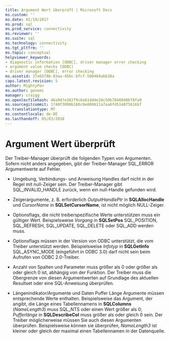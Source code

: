 ```yaml
---
title: Argument Wert überprüft | Microsoft Docs
ms.custom: ''
ms.date: 01/19/2017
ms.prod: sql
ms.prod_service: connectivity
ms.reviewer: ''
ms.suite: sql
ms.technology: connectivity
ms.tgt_pltfrm: ''
ms.topic: conceptual
helpviewer_keywords:
- diagnostic information [ODBC], driver manager error checking
- argument value checks [ODBC]
- driver manager [ODBC], error checking
ms.assetid: 37a65f8b-83aa-456c-b7cf-500404abb38a
caps.latest.revision: 5
author: MightyPen
ms.author: genemi
manager: craigg
ms.openlocfilehash: 46a947e362f9c6e614d4e28c50b7046048bf8fa0
ms.sourcegitcommit: 1740f3090b168c0e809611a7aa6fd514075616bf
ms.translationtype: MT
ms.contentlocale: de-DE
ms.lasthandoff: 05/03/2018
---
```

# <a name="argument-value-checks"></a>Argument Wert überprüft
Der Treiber-Manager überprüft die folgenden Typen von Argumenten. Sofern nicht anders angegeben, gibt der Treiber-Manager SQL_ERROR Argumentwerte auf Fehler.  
  
-   Umgebung, Verbindungs- und Anweisung Handles darf nicht in der Regel mit null-Zeiger sein. Der Treiber-Manager gibt SQL_INVALID_HANDLE zurück, wenn ein null-Handle gefunden wird.  
  
-   Zeigerargumente, z. B. erforderlich *OutputHandlePtr* in **SQLAllocHandle** und *CursorName* in **SQLSetCursorName**, ist nicht möglich NULL-Zeiger.  
  
-   Optionsflags, die nicht treiberspezifische Werte unterstützen muss ein gültiger Wert. Beispielsweise *Vorgang* in **SQLSetPos** SQL_POSITION, SQL_REFRESH, SQL_UPDATE, SQL_DELETE oder SQL_ADD werden muss.  
  
-   Optionsflags müssen in der Version von ODBC unterstützt, die vom Treiber unterstützt werden. Beispielsweise *Infotyp* in **SQLGetInfo** SQL_ASYNC_MODE (eingeführt in ODBC 3.0) darf nicht sein beim Aufrufen von ODBC 2.0-Treiber.  
  
-   Anzahl von Spalten und Parameter muss größer als 0 oder größer als oder gleich 0 ist, abhängig von der Funktion. Der Treiber muss die Obergrenze von diesen Argumentwerten auf Grundlage des aktuellen Resultset oder eine SQL-Anweisung überprüfen.  
  
-   Längenindikator/Argumente und Daten Puffer Länge Argumente müssen entsprechende Werte enthalten. Beispielsweise das Argument, der angibt, die Länge eines Tabellennamens in **SQLColumns** (*NameLength3*) muss SQL_NTS oder einen Wert größer als 0; *Pufferlänge* in **SQLDescribeCol** muss größer als oder gleich 0 sein. Der Treiber möglicherweise müssen Sie auch diesen Argumenten überprüfen. Beispielsweise können sie überprüfen, *NameLength3* ist kleiner oder gleich der maximal einen Tabellennamen in der Datenquelle.
